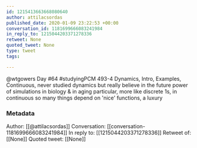 ```yaml
---
id: 1215413663668080640
author: attilacsordas
published_date: 2020-01-09 23:22:53 +00:00
conversation_id: 1181699666083241984
in_reply_to: 1215044203371278336
retweet: None
quoted_tweet: None
type: tweet
tags:

---
```


@wtgowers Day #64 #studyingPCM 493-4 Dynamics, Intro, Examples, Continuous, never studied dynamics but really believe in the future power of simulations in biology &amp; in aging particular, more like discrete 1s, in continuous so many things depend on 'nice' functions, a luxury

### Metadata

Author: [[@attilacsordas]]
Conversation: [[conversation-1181699666083241984]]
In reply to: [[1215044203371278336]]
Retweet of: [[None]]
Quoted tweet: [[None]]
